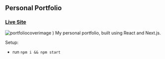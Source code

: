 ## Personal Portfolio

### [Live Site](https://gonzalomontanes.netlify.app/)

![portfoliocoverimage](https://user-images.githubusercontent.com/92688327/146644495-ea8f0f82-63ad-48e6-810e-b08d77761f87.PNG)
)
My personal portfolio, built using React and Next.js.

Setup:
- run ```npm i && npm start```
